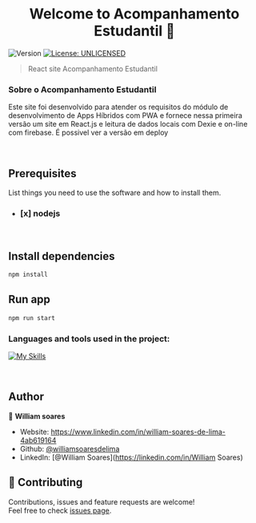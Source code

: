 <h1 align="center">Welcome to Acompanhamento Estudantil 👋</h1>
<p>
  <img alt="Version" src="https://img.shields.io/badge/version-0.0.1-blue.svg?cacheSeconds=2592000" />
  <a href="#" target="_blank">
    <img alt="License: UNLICENSED" src="https://img.shields.io/badge/License-UNLICENSED-yellow.svg" />
  </a>
</p>

> React site Acompanhamento Estudantil

### Sobre o Acompanhamento Estudantil

Este site foi desenvolvido para atender os requisitos do módulo de desenvolvimento de Apps Híbridos com PWA e fornece nessa primeira versão um site em React.js e leitura de dados locais com Dexie e on-line com firebase.
É possivel ver a versão em deploy

<br/>

## Prerequisites

List things you need to use the software and how to install them.

- ### [x] nodejs

<br/>

## Install dependencies

```sh
npm install
```

## Run app

```sh
npm run start
```

<h3 align="left">Languages ​​and tools used in the project:</h3>

[![My Skills](https://skillicons.dev/icons?i=react,firebase,materialui,styledcomponents)](https://skillicons.dev)

<br/>

## Author

👤 **William soares**

- Website: https://www.linkedin.com/in/william-soares-de-lima-4ab619164
- Github: [@williamsoaresdelima](https://github.com/williamsoaresdelima)
- LinkedIn: [@William Soares](https://linkedin.com/in/William Soares)

## 🤝 Contributing

Contributions, issues and feature requests are welcome!<br />Feel free to check [issues page](https://github.com/williamsoaresdelima/namoro-pet/issues).
